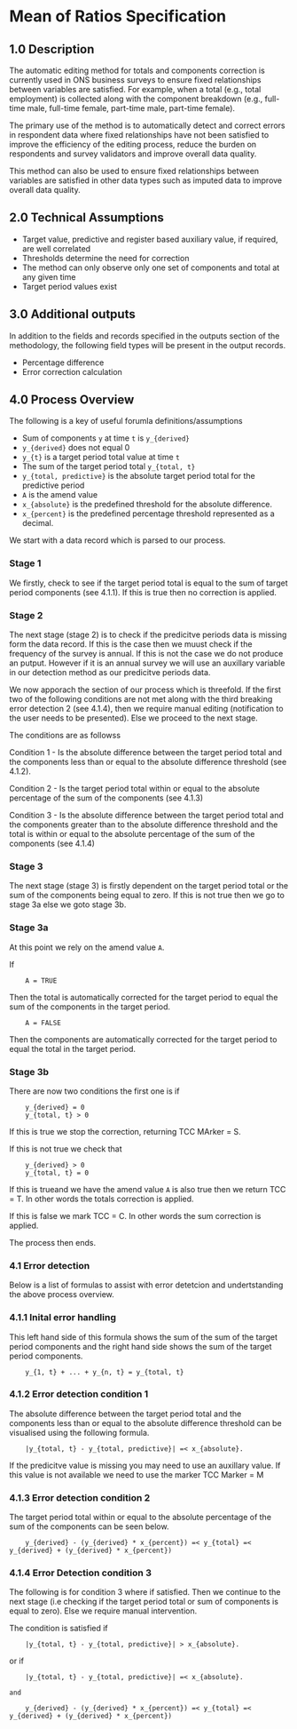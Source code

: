 # Mean of Ratios Specification

## 1.0 Description

The automatic editing method for totals and components correction is currently used in ONS business surveys to ensure fixed relationships between variables are satisfied. For example, when a total (e.g., total employment) is collected along with the component breakdown (e.g., full-time male, full-time female, part-time male, part-time female).

The primary use of the method is to automatically detect and correct errors in respondent data where fixed relationships have not been satisfied to improve the efficiency of the editing process, reduce the burden on respondents and survey validators and improve overall data quality.

This method can also be used to ensure fixed relationships between variables are satisfied in other data types such as imputed data to improve overall data quality.

## 2.0 Technical Assumptions

* Target value, predictive and register based auxiliary value, if required, are well correlated
* Thresholds determine the need for correction
* The method can only observe only one set of components and total at any given time
* Target period values exist

## 3.0 Additional outputs

In addition to the fields and records specified in the outputs section of the methodology, the following field types will be present in the output records.

* Percentage difference
* Error correction calculation

## 4.0 Process Overview

The following is a key of useful forumla definitions/assumptions

*  Sum of components `y` at time `t` is `y_{derived}`
* `y_{derived}` does not equal 0
* `y_{t}` is a target period total value at time `t`
*  The sum of the target period total `y_{total, t}`
* `y_{total, predictive}` is the absolute target period total for the predictive period
* `A` is the amend value
* `x_{absolute}` is the predefined threshold for the absolute difference.
* `x_{percent}` is the predefined percentage threshold represented as a decimal.

We start with a data record which is parsed to our process.

### Stage 1

We firstly, check to see if the target period total is equal to the sum of target period components (see 4.1.1). If this is true then no correction is applied.

### Stage 2 

The next stage (stage 2) is to check if the predicitve periods data is missing form the data record. If this is the case then we muust check if the frequency of the survey is annual. If this is not the case we do not produce an putput. However if it is an annual survey we will use an auxillary variable in our detection method as our predicitve periods data.

We now apporach the section of our process which is threefold. If the first two of the following conditions are not met along with the third breaking error detection 2 (see 4.1.4), then we require manual editing (notification to the user needs to be presented). Else we proceed to the next stage.

The conditions are as followss

Condition 1 - Is the absolute difference between the target period total and the components less than or equal to the absolute difference threshold (see 4.1.2).

Condition 2 - Is the target period total within or equal to the absolute percentage of the sum of the components (see 4.1.3)

Condition 3 - Is the absolute difference between the target period total and the components greater than to the absolute difference threshold and the total is within or equal to the absolute percentage of the sum of the components (see 4.1.4)
### Stage 3

The next stage (stage 3) is firstly dependent on the target period total or the sum of the components being equal to zero. If this is not true then we go to stage 3a else we goto stage 3b.

### Stage 3a

At this point we rely on the amend value `A`.

If 

```
    A = TRUE
```

Then the total is automatically corrected for the target period to equal the sum of the components in the target period.

```
    A = FALSE 
```

Then the components are automatically corrected for the target period to equal the total in the target period.

### Stage 3b

There are now two conditions the first one is if

```
    y_{derived} = 0
    y_{total, t} > 0 
```
If this is true we stop the correction, returning TCC MArker = S.

If this is not true we check that 

```
    y_{derived} > 0
    y_{total, t} = 0 
```

If this is trueand we have the amend value `A` is also true then we return TCC = T. In other words the totals correction is applied.

If this is false we mark TCC = C. In other words the sum correction is applied.

The process then ends.

### 4.1 Error detection

Below is a list of formulas to assist with error detetcion and undertstanding the above process overview.

### 4.1.1 Inital error handling 

This left hand side of this formula shows the sum of the sum of the target period components and the right hand side shows the sum of the target period components.

```
    y_{1, t} + ... + y_{n, t} = y_{total, t}
```

### 4.1.2 Error detection condition 1

The absolute difference between the target period total and the components less than or equal to the absolute difference threshold can be visualised using the following formula. 

```
    |y_{total, t} - y_{total, predictive}| =< x_{absolute}.
```
If the predicitve value is missing you may need to use an auxillary value. If this value is not available we need to use the marker TCC Marker = M

### 4.1.3 Error detection condition 2

The target period total within or equal to the absolute percentage of the sum of the components can be seen below.


```
    y_{derived} - (y_{derived} * x_{percent}) =< y_{total} =< y_{derived} + (y_{derived} * x_{percent})
```

### 4.1.4 Error Detection condition 3


The following is for condition 3  where if satisfied. Then we continue to the next stage (i.e checking if the target period total or sum of components is  equal to zero). Else we require manual intervention.

The condition is satisfied if 

```
    |y_{total, t} - y_{total, predictive}| > x_{absolute}.
```

or if

```
    |y_{total, t} - y_{total, predictive}| =< x_{absolute}.
```

    and 
```
    y_{derived} - (y_{derived} * x_{percent}) =< y_{total} =< y_{derived} + (y_{derived} * x_{percent})
```
